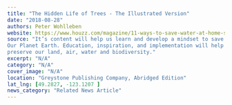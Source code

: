 ```yaml
---
title: "The Hidden Life of Trees - The Illustrated Version"
date: "2018-08-28"
authors: Peter Wohlleben
website: https://www.houzz.com/magazine/11-ways-to-save-water-at-home-stsetivw-vs~32374403
source: "It’s content will help us learn and develop a mindset to save
Our Planet Earth. Education, inspiration, and implementation will help restore, conserve, and
preserve our land, air, water and biodiversity."
excerpt: "N/A"
category: "N/A"
cover_image: "N/A"
location: "Greystone Publishing Company, Abridged Edition"
lat_lng: [49.2827, -123.1207 ]
news_category: "Related News Article"
---
```


